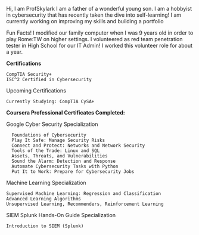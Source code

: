  Hi, I am ProfSkylark
I am a father of a wonderful young son.
I am a hobbyist in cybersecurity that has recently taken the dive into self-learning!
I am currently working on improving my skills and building a portfolio

Fun Facts!
I modified our family computer when I was 9 years old in order to play Rome:TW on higher settings.
I volunteered as red team penetration tester in High School for our IT Admin!  I worked this volunteer role for about a year.

**Certifications**

    CompTIA Security+
    ISC^2 Certified in Cybersecurity

Upcoming Certifications

    Currently Studying: CompTIA CySA+
    
**Coursera Professional Certificates Completed:**
  
Google Cyber Security Specialization
      
      Foundations of Cybersecurity
      Play It Safe: Manage Security Risks
      Connect and Protect: Networks and Network Security
      Tools of the Trade: Linux and SQL
      Assets, Threats, and Vulnerabilities
      Sound the Alarm: Detection and Response
      Automate Cybersecurity Tasks with Python 
      Put It to Work: Prepare for Cybersecurity Jobs

Machine Learning Specialization
    
    Supervised Machine Learning: Regression and Classification
    Advanced Learning Algorithms
    Unsupervised Learning, Recommenders, Reinforcement Learning

SIEM Splunk Hands-On Guide Specialization

    Introduction to SIEM (Splunk)
      
